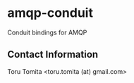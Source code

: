 # amqp-conduit
Conduit bindings for AMQP

Contact Information
-------------------
Toru Tomita <toru.tomita (at) gmail.com>
